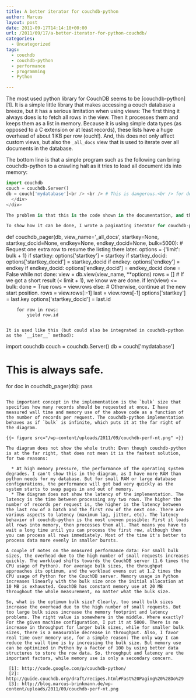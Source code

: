 ```yaml
---
title: A better iterator for couchdb-python
author: Marcus
layout: post
date: 2011-09-17T14:14:18+00:00
url: /2011/09/17/a-better-iterator-for-python-couchdb/
categories:
  - Uncategorized
tags:
  - couchdb
  - couchdb-python
  - performance
  - programming
  - Python

---
```

The most used python library for CouchDB seems to be [couchdb-python][1]. It is a simple little library that makes accessing a couch database a breeze, but it has a serious limitation when using views: The first thing it always does is to fetch all rows in the view. Then it processes them and keeps them as a list in memory. Because it is using simple data types (as opposed to a C extension or at least records), these lists have a huge overhead of about 1 KB per row (ouch!). And, this does not only affect custom views, but also the `_all_docs` view that is used to iterate over all documents in the database.

The bottom line is that a simple program such as the following can bring couchdb-python to a crawling halt as it tries to load all document ids into memory:

```python
import couchdb
couch = couchdb.Server()
db = couch['mydatabase']<br /> <br /> # This is dangerous.<br /> for doc in db:<br /> &nbsp; &nbsp; pass
  </div>
</div>

The problem is that this is the code shown in the documentation, and that it works just fine for small databases (say, up to 100,000 rows). But once you scale up the workload in your database, it starts to degrade. Python programmers will recognize that this is the same problem as with the `range` function, and that was fixed by `xrange`. Unfortunately, the authors of couchdb-python repeated this mistake. This is not good. Database software is all about scaling, and it is easy enough to design your software from ground up around that principle.

To show how it can be done, I wrote a paginating iterator for couchdb-python. Now, [pagination in CouchDB is slightly convoluted][2], but not terribly so. It's only a couple lines of code:

```
def couchdb_pager(db, view_name='_all_docs',
                  startkey=None, startkey_docid=None,
                  endkey=None, endkey_docid=None, bulk=5000):
    # Request one extra row to resume the listing there later.
    options = {'limit': bulk + 1}
    if startkey:
        options['startkey'] = startkey
        if startkey_docid:
            options['startkey_docid'] = startkey_docid
    if endkey:
        options['endkey'] = endkey
        if endkey_docid:
            options['endkey_docid'] = endkey_docid
    done = False
    while not done:
        view = db.view(view_name, **options)
        rows = []
        # If we got a short result (< limit + 1), we know we are done.
        if len(view) <= bulk:
            done = True
            rows = view.rows
        else:
            # Otherwise, continue at the new start position.
            rows = view.rows[:-1]
            last = view.rows[-1]
            options['startkey'] = last.key
            options['startkey_docid'] = last.id

        for row in rows:
            yield row.id
```

It is used like this (but could also be integrated in couchdb-python as the `__iter__` method):

```
import couchdb
couch = couchdb.Server()
db = couch['mydatabase']

# This is always safe.
for doc in couchdb_pager(db):
    pass
```

The important concept in the implementation is the `bulk` size that specifies how many records should be requested at once. I have measured wall time and memory use of the above code as a function of the number of records per request. The couchdb-python implementation behaves as if `bulk` is infinite, which puts it at the far right of the diagram.

{{< figure src="/wp-content/uploads/2011/09/couchdb-perf-nt.png" >}}

The diagram does not show the whole truth: Even though couchdb-python is at the far right, that does not mean it is the fastest solution, for two reasons:

  * At high memory pressure, the performance of the operating system degrades. I can't show this in the diagram, as I have more RAM than python needs for my database. But for small RAM or large database configurations, the performance will get bad very quickly as the system starts to swap pages in and out of memory.
  * The diagram does not show the latency of the implementation. The latency is the time between processing any two rows. The higher the number of records per request is, the higher is the latency between the last row of a batch and the first row of the next one. There are various aspects to latency (maximum lag, jitter, etc). The latency behavior of couchdb-python is the most uneven possible: First it loads all rows into memory, then processes them all. That means you have to wait a long time until you can process the first row, although then you can process all rows immediately. Most of the time it's better to process data more evenly in smaller bursts.

A couple of notes on the measured performance data: For small bulk sizes, the overhead due to the high number of small requests increases quickly. The workload shifts towards the CouchDB server (1.6 times the CPU usage of Python). For average bulk sizes, the throughput approaches its optimum, and the workload evens out at 1.2 times the CPU usage of Python for the CouchDB server. Memory usage in Python increases linearly with the bulk size once the initial allocation at 10 MB is exhausted. CouchDB has constant memory use at 20 MB throughout the whole measurement, no matter what the bulk size.

So, what is the optimum bulk size? Clearly, too small bulk sizes increase the overhead due to the high number of small requests. But too large bulk sizes increase the memory footprint and latency problems. The right value is somewhere in the middle. Where exactly? For the given machine configuration, I put it at 5000. There is no increase in throughput for larger bulk sizes, while for smaller bulk sizes, there is a measurable decrease in throughput. Also, I favor real time over memory use, for a simple reason: The only way I can reduce the wall time is by increasing the bulk size. But memory use can be optimized in Python by a factor of 100 by using better data structures to store the row data. So, throughput and latency are the important factors, while memory use is only a secondary concern.

 [1]: http://code.google.com/p/couchdb-python/
 [2]: http://guide.couchdb.org/draft/recipes.html#Fast%20Paging%20%28Do%29
 [3]: http://blog.marcus-brinkmann.de/wp-content/uploads/2011/09/couchdb-perf-nt.png